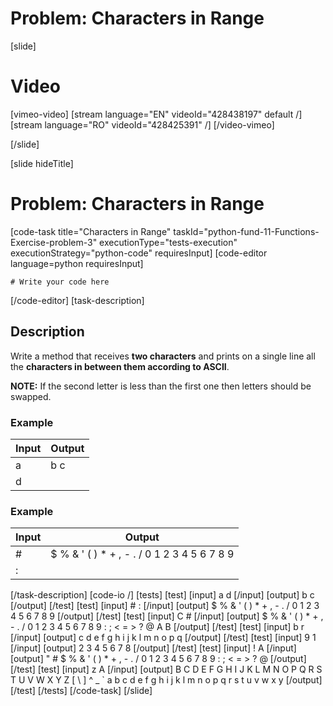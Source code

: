 # Problem: Characters in Range

[slide]
# Video

[vimeo-video]
[stream language="EN" videoId="428438197"  default /]
[stream language="RO" videoId="428425391" /]
[/video-vimeo]

[/slide]

[slide hideTitle]
# Problem: Characters in Range
[code-task title="Characters in Range" taskId="python-fund-11-Functions-Exercise-problem-3" executionType="tests-execution" executionStrategy="python-code" requiresInput]
[code-editor language=python requiresInput]
```
# Write your code here
```
[/code-editor]
[task-description]
## Description
Write a method that receives **two characters** and prints on a single line all the **characters in between them according to ASCII**.

**NOTE:** If the second letter is less than the first one then letters should be swapped.

### Example
| **Input** | **Output** |
| --- | --- |
| a | b c |
| d | |

### Example
| **Input** | **Output** |
| --- | --- |
| # | $ % & ' ( ) * + , - . / 0 1 2 3 4 5 6 7 8 9 |
| : | |

[/task-description]
[code-io /]
[tests]
[test]
[input]
a
d
[/input]
[output]
b c
[/output]
[/test]
[test]
[input]
\#
:
[/input]
[output]
$ % & ' ( ) * + , - . / 0 1 2 3 4 5 6 7 8 9
[/output]
[/test]
[test]
[input]
C
\#
[/input]
[output]
$ % & ' ( ) * + , - . / 0 1 2 3 4 5 6 7 8 9 : ; < = > ? @ A B
[/output]
[/test]
[test]
[input]
b
r
[/input]
[output]
c d e f g h i j k l m n o p q
[/output]
[/test]
[test]
[input]
9
1
[/input]
[output]
2 3 4 5 6 7 8
[/output]
[/test]
[test]
[input]
!
A
[/input]
[output]
" # $ % & ' ( ) * + , - . / 0 1 2 3 4 5 6 7 8 9 : ; < = > ? @
[/output]
[/test]
[test]
[input]
z
A
[/input]
[output]
B C D E F G H I J K L M N O P Q R S T U V W X Y Z [ \ ] ^ _ ` a b c d e f g h i j k l m n o p q r s t u v w x y
[/output]
[/test]
[/tests]
[/code-task]
[/slide]
